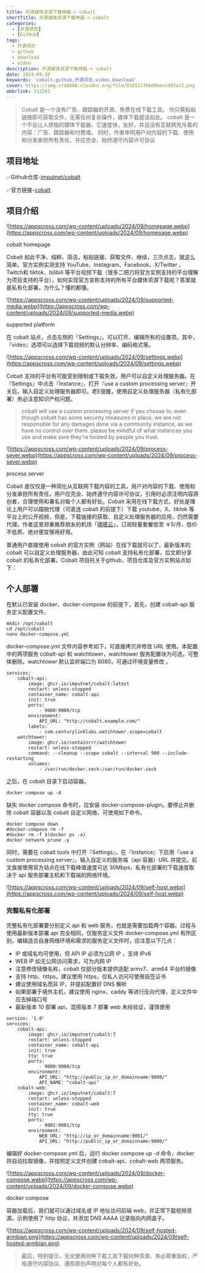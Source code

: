 ```yaml
---
title: 开源媒体资源下载神器-> cobalt
shortTitle: 开源媒体资源下载神器-> cobalt
categories:
  - [开源项目]
  - [GitHub]
tags:
  - 开源项目
  - github
  - download
  - video
description: 开源媒体资源下载神器-> cobalt
date: 2024-09-28
keywords: 'cobalt,github,开源项目,video,download'
cover: https://img.crab888.cloudns.org/file/01b521f6bd9beccd97ac2.png
abbrlink: 112261
---
```


> Cobalt 是一个没有广告、跟踪器的开源、免费在线下载工具。 你只需粘贴链接即可获取文件，无需任何复杂操作，媒体下载就该如此。
> cobalt 是一个不会让人烦恼的媒体下载器。它速度快，友好，并且没有互联网充斥着的内容：广告、跟踪器和付费墙。
> 同时，作者申明用户对内容的下载、使用和分发承担所有责任，并应完全、始终遵守内容许可协议

## 项目地址

✅Github仓库-[imputnet/cobalt](https://github.com/imputnet/cobalt)

✅官方链接-[cobalt](https://cobalt.tools/)

## 项目介绍

![https://appscross.com/wp-content/uploads/2024/09/homepage.webp](https://appscross.com/wp-content/uploads/2024/09/homepage.webp)

cobalt homepage

Cobalt 如此干净、纯粹、简洁，粘贴链接、获取文件、继续，三次点击，就这么简单。官方实例实测支持 YouTube、Instagram、Facebook、X/Twitter 、Twitch和 tiktok、bilibili 等平台视频下载（很多二把刀将官方实例支持的平台理解为项目支持的平台），如何实现官方宣称支持的所有平台媒体资源下载呢？答案就是私有化部署。为什么？懂的都懂。

![https://appscross.com/wp-content/uploads/2024/09/supported-media.webp](https://appscross.com/wp-content/uploads/2024/09/supported-media.webp)

supported platform

在 cobalt 站点，点击左侧的『Settings』，可以打开、编辑所有的设置项。其中，『video』选项可以选择下载视频的默认分辨率、编码格式等。

![https://appscross.com/wp-content/uploads/2024/09/settings.webp](https://appscross.com/wp-content/uploads/2024/09/settings.webp)

Cobalt 支持的平台有可能受到限制或下载失效，用户可以自定义处理服务器。在『Settings』中点击『Instance』，打开『use a custom processing server』开关后，输入自定义处理服务器即可。老E提醒，使用自定义处理服务器（私有化部署）务必注意知识产权问题。

> cobalt will use a custom processing server if you choose to. even though cobalt has some security measures in place, we are not responsible for any damages done via a community instance, as we have no control over them. please be mindful of what instances you use and make sure they're hosted by people you trust.
>

![https://appscross.com/wp-content/uploads/2024/09/process-sever.webp](https://appscross.com/wp-content/uploads/2024/09/process-sever.webp)

process server

Cobalt 是仅仅是一种简化从互联网下载内容的工具，用户对内容的下载、使用和分发承担所有责任。用户应完全、始终遵守内容许可协议，引用时必须注明内容原创者，合理使用和署名对每个人都有好处。Cobalt 采用在线下载方式，好处是理论上用户可以摆脱代理（可直连 cobalt 的前提下）下载 youtube、X、tiktok 等平台上的公开视频，但是，下载链接的获取、自定义处理服务器的应用，仍然需要代理。作者这里郑重推荐朋友的机场「[嘀嗒云](https://appscross.com/go/dida)」，订阅轻量套餐低至 ￥5/月，低价不低质、绝对便宜够用好用。

普通用户直接使用 cobalt 的官方实例（网站）在线下载就可以了，最新版本的 cobalt 可以自定义处理服务器，由此可知 cobalt 支持私有化部署，后文即分享 cobalt 的私有化部署。Cobalt 项目托关于github，项目仓库及官方实例站点如下：

## 个人部署
在默认已安装 docker、docker-compose 的前提下，首先，创建 cobalt-api 服务定义配置文件。
```shell
mkdir /opt/cobalt
cd /opt/cobalt
nano docker-compose.yml
```
docker-compose.yml 文件内容参考如下，可直接拷贝并修改 URL 使用。本配置中的两项服务 cobalt-api 和 watchtower，watchtower 服务配置块为可选，可整体删除。watchtower 默认监听端口为 8080，可通过环境变量修改 。

```shell
services:
    cobalt-api:
        image: ghcr.io/imputnet/cobalt:latest
        restart: unless-stopped
        container_name: cobalt-api
        init: true
        ports:
            - 9000:9000/tcp
        environment:
            API_URL: "http://cobalt.example.com/"
        labels:
            - com.centurylinklabs.watchtower.scope=cobalt
    watchtower:
        image: ghcr.io/containrrr/watchtower
        restart: unless-stopped
        command: --cleanup --scope cobalt --interval 900 --include-restarting
        volumes:
            - /var/run/docker.sock:/var/run/docker.sock
```
之后，在 cobalt 目录下启动容器。
```shell
docker compose up -d
```
缺失 docker compose 命令时，应安装 docker-compose-plugin。要停止并删除 cobalt 容器以及 cobalt 自定义网络，可使用如下命令。
```shell
docker compose down
#docker-compose rm -f
#docker rm -f $(docker ps -a)
docker network prune -y
```
同时，需要在 cobalt.tools 中打开『Settings』，在『Instance』下启用『use a custom processing server』，输入自定义的服务端（api 容器）URL 并提交。前文直接使用官方站点在线下载峰值速度可达 30Mbps，私有化部署的下载速度取决于 api 服务部署主机和下载端的网络环境。

![https://appscross.com/wp-content/uploads/2024/09/self-host.webp](https://appscross.com/wp-content/uploads/2024/09/self-host.webp)

### 完整私有化部署 

完整私有化部署要分别定义 api 和 web 服务，也就是需要加载两个容器。过程与使用最新版本部署 api 完全相同，仅服务定义文件 docker-compose.yml 有所区别。编辑适合自身网络环境和需求的服务定义文件时，应注意以下几点：

- IP 或域名均可使用，但 API IP 必须为公网 IP ，支持 IPv6
- WEB IP 如无公网访问需求，可为内网 IP
- 注意修改镜像名称，cobalt 仅部分版本提供适配 armv7、arm64 平台的镜像
- 支持 http、https，建议使用 https，仅私人访问可使用自签证书
- 建议使用域名而非 IP，并提前配置好 DNS 解析
- 如果部署于境外主机，建议使用 nginx、caddy 等进行反向代理，定义文件中应去掉端口号
- 最新版本 10 部署 api，混搭版本 7 部署 web 未经验证，谨慎使用

```shell
version: '1.0'
services:
    cobalt-api:
        image: ghcr.io/imputnet/cobalt:7
        restart: unless-stopped
        container_name: cobalt-api
        init: true
        tty: true
        ports:
            - 9000:9000/tcp
        environment:
            API_URL: "http://public_ip_or_domainname:9000/"
            API_NAME: "cobalt-api"
    cobalt-web:
        image: ghcr.io/imputnet/cobalt:7
        restart: unless-stopped
        container_name: cobalt-web
        init: true
        tty: true
        ports:
            - 9001:9001/tcp
        environment:
            WEB_URL: "http://ip_or_domainname:9001/"
            API_URL: "http://public_ip_or_domainname:9000/"
```

编辑好 docker-compose.yml 后，运行 docker compose up -d 命令，docker 将自动拉取镜像，并按照定义文件创建 cobalt-api、cobalt-web 两项服务。

![https://appscross.com/wp-content/uploads/2024/09/docker-compose.webp](https://appscross.com/wp-content/uploads/2024/09/docker-compose.webp)

docker compose

容器加载后，我们就可以通过域名或 IP 地址访问前端 web，并正常下载视频资源。示例使用了 http 协议，并添加 DNS AAAA 记录指向内网盒子。

![https://appscross.com/wp-content/uploads/2024/09/self-hosted-armbian.png](https://appscross.com/wp-content/uploads/2024/09/self-hosted-armbian.png)


> 最后，特别提示，无论使用何种下载工具下载何种资源，务必尊重版权，严格遵守内容协议、遵照原创声明对每个人都有好处。 
